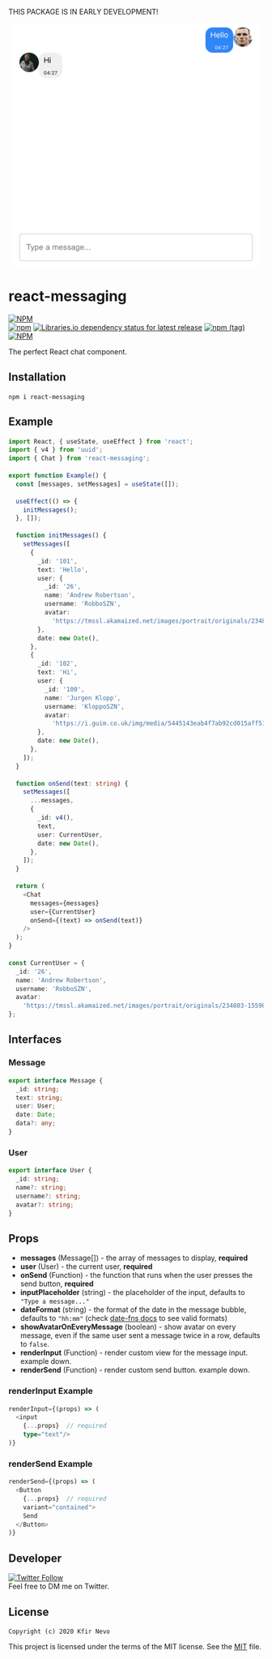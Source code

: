 THIS PACKAGE IS IN EARLY DEVELOPMENT!

<p align="center">
    <img src="https://raw.githubusercontent.com/realKfiros/react-messaging/master/assets/screenshot-1.png?raw=true"  width="480"/>
</p>

# react-messaging

[![NPM](https://nodei.co/npm/react-messaging.png)](https://nodei.co/npm/react-messaging/)  
[![npm](https://img.shields.io/npm/dw/react-messaging)](https://www.npmjs.com/package/react-messaging)
[![Libraries.io dependency status for latest release](https://img.shields.io/librariesio/release/npm/react-messaging)](https://libraries.io/npm/react-messaging/0.0.6/tree)
[![npm (tag)](https://img.shields.io/npm/v/react-messaging/latest)](https://www.npmjs.com/package/react-messaging?activeTab=versions)
[![NPM](https://img.shields.io/npm/l/react-messaging)](LICENSE)

The perfect React chat component.

## Installation

```
npm i react-messaging
```

## Example

```ts
import React, { useState, useEffect } from 'react';
import { v4 } from 'uuid';
import { Chat } from 'react-messaging';

export function Example() {
  const [messages, setMessages] = useState([]);

  useEffect(() => {
    initMessages();
  }, []);

  function initMessages() {
    setMessages([
      {
        _id: '101',
        text: 'Hello',
        user: {
          _id: '26',
          name: 'Andrew Robertson',
          username: 'RobboSZN',
          avatar:
            'https://tmssl.akamaized.net/images/portrait/originals/234803-1559827085.jpg',
        },
        date: new Date(),
      },
      {
        _id: '102',
        text: 'Hi',
        user: {
          _id: '100',
          name: 'Jurgen Klopp',
          username: 'KloppoSZN',
          avatar:
            'https://i.guim.co.uk/img/media/5445143eab4f7ab92cd015aff5140b60174308a9/162_10_1745_1047/master/1745.jpg?width=1200&height=1200&quality=85&auto=format&fit=crop&s=b017b1381457ec79ad4922db8e295a78',
        },
        date: new Date(),
      },
    ]);
  }

  function onSend(text: string) {
    setMessages([
      ...messages,
      {
        _id: v4(),
        text,
        user: CurrentUser,
        date: new Date(),
      },
    ]);
  }

  return (
    <Chat
      messages={messages}
      user={CurrentUser}
      onSend={(text) => onSend(text)}
    />
  );
}

const CurrentUser = {
  _id: '26',
  name: 'Andrew Robertson',
  username: 'RobboSZN',
  avatar:
    'https://tmssl.akamaized.net/images/portrait/originals/234803-1559827085.jpg',
};
```

## Interfaces

### Message

```ts
export interface Message {
  _id: string;
  text: string;
  user: User;
  date: Date;
  data?: any;
}
```

### User

```ts
export interface User {
  _id: string;
  name?: string;
  username?: string;
  avatar?: string;
}
```

## Props

- **messages** (Message[]) - the array of messages to display, **required**
- **user** (User) - the current user, **required**
- **onSend** (Function) - the function that runs when the user presses the send button, **required**
- **inputPlaceholder** (string) - the placeholder of the input, defaults to `"Type a message..."`
- **dateFormat** (string) - the format of the date in the message bubble, defaults to `"hh:mm"` (check [date-fns docs](https://date-fns.org/v2.16.1/docs/format) to see valid formats)
- **showAvatarOnEveryMessage** (boolean) - show avatar on every message, even if the same user sent a message twice in a row, defaults to `false`.
- **renderInput** (Function) - render custom view for the message input. example down.
- **renderSend** (Function) - render custom send button. example down.

### renderInput Example

```typescript
renderInput={(props) => (
  <input
    {...props}  // required
    type="text"/>
)}
```

### renderSend Example

```typescript
renderSend={(props) => (
  <Button
    {...props}  // required
    variant="contained">
    Send
  </Button>
)}
```

## Developer

[![Twitter Follow](https://img.shields.io/twitter/follow/realKfiros)](https://twitter.com/realKfiros)  
Feel free to DM me on Twitter.

## License

```
Copyright (c) 2020 Kfir Nevo
```

This project is licensed under the terms of the MIT license. See the [MIT](LICENSE) file.
